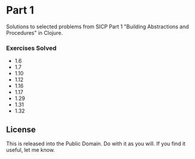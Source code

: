 # Part 1

Solutions to selected problems from SICP Part 1 "Building Abstractions and Procedures" in Clojure.

### Exercises Solved

* 1.6
* 1.7
* 1.10
* 1.12
* 1.16
* 1.17
* 1.29
* 1.31
* 1.32


## License

This is released into the Public Domain. Do with it as you will. If you find it useful, let me know.

